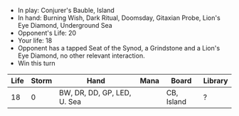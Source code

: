 - In play: Conjurer's Bauble, Island
- In hand: Burning Wish, Dark Ritual, Doomsday, Gitaxian Probe, Lion's Eye
  Diamond, Underground Sea
- Opponent's Life: 20
- Your life: 18
- Opponent has a tapped Seat of the Synod, a Grindstone and a Lion's Eye
  Diamond, no other relevant interaction.
- Win this turn

| Life | Storm | Hand                        | Mana | Board      | Library |
|------|-------|-----------------------------|------|------------|---------|
| 18   | 0     | BW, DR, DD, GP, LED, U. Sea |      | CB, Island | ?       |
